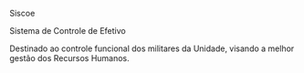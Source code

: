 Siscoe

Sistema de Controle de Efetivo

Destinado ao controle funcional dos militares da Unidade, visando a melhor gestão dos Recursos Humanos.